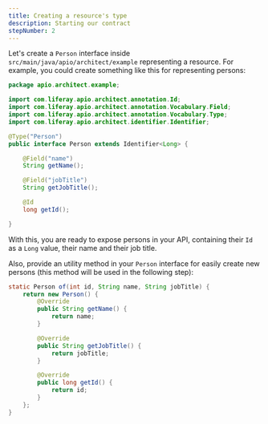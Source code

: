 ```yaml
---
title: Creating a resource's type
description: Starting our contract
stepNumber: 2
---
```


Let's create a `Person` interface inside `src/main/java/apio/architect/example` representing a resource. For example, you could create something like this for representing persons:

```java
package apio.architect.example;

import com.liferay.apio.architect.annotation.Id;
import com.liferay.apio.architect.annotation.Vocabulary.Field;
import com.liferay.apio.architect.annotation.Vocabulary.Type;
import com.liferay.apio.architect.identifier.Identifier;

@Type("Person")
public interface Person extends Identifier<Long> {

    @Field("name")
    String getName();

    @Field("jobTitle")
    String getJobTitle();

    @Id
    long getId();

}
```

With this, you are ready to expose persons in your API, containing their `Id` as a `Long` value, their name and their job title.

Also, provide an utility method in your `Person` interface for easily create new persons (this method will be used in the following step):

```java
static Person of(int id, String name, String jobTitle) {
    return new Person() {
        @Override
        public String getName() {
            return name;
        }

        @Override
        public String getJobTitle() {
            return jobTitle;
        }

        @Override
        public long getId() {
            return id;
        }
    };
}
```